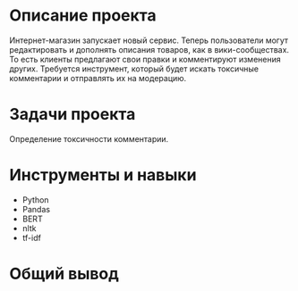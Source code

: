 
# Описание проекта
Интернет-магазин запускает новый сервис. Теперь пользователи могут редактировать и дополнять описания товаров, как в вики-сообществах. То есть клиенты предлагают свои правки и комментируют изменения других. Требуется инструмент, который будет искать токсичные комментарии и отправлять их на модерацию.

# Задачи проекта
Определение токсичности комментарии.

# Инструменты и навыки
- Python
- Pandas
- BERT 
- nltk
- tf-idf

# Общий вывод
